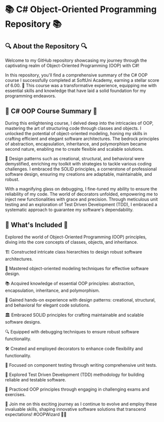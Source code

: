 # 📚 C# Object-Oriented Programming Repository 📚
## 🔍 About the Repository 🔍

Welcome to my GitHub repository showcasing my journey through the captivating realm of Object-Oriented Programming (OOP) with C#!

In this repository, you'll find a comprehensive summary of the C# OOP course I successfully completed at SoftUni Academy, earning a stellar score of 6.00. 🌟 This course was a transformative experience, equipping me with essential skills and knowledge that have laid a solid foundation for my programming endeavors.

## 🌟 C# OOP Course Summary 🌟

During this enlightening course, I delved deep into the intricacies of OOP, mastering the art of structuring code through classes and objects. I unlocked the potential of object-oriented modeling, honing my skills in crafting efficient and elegant software architectures. The bedrock principles of abstraction, encapsulation, inheritance, and polymorphism became second nature, enabling me to create flexible and scalable solutions.

🧩 Design patterns such as creational, structural, and behavioral were demystified, enriching my toolkit with strategies to tackle various coding challenges. I embraced the SOLID principles, a cornerstone of professional software design, ensuring my creations are adaptable, maintainable, and robust.

With a magnifying glass on debugging, I fine-tuned my ability to ensure the reliability of my code. The world of decorators unfolded, empowering me to inject new functionalities with grace and precision. Through meticulous unit testing and an exploration of Test Driven Development (TDD), I embraced a systematic approach to guarantee my software's dependability.

## 📝 What's Included 📝

Explored the world of Object-Oriented Programming (OOP) principles, diving into the core concepts of classes, objects, and inheritance.

🏗️ Constructed intricate class hierarchies to design robust software architectures.

🎨 Mastered object-oriented modeling techniques for effective software design.

📚 Acquired knowledge of essential OOP principles: abstraction, encapsulation, inheritance, and polymorphism.

🧩 Gained hands-on experience with design patterns: creational, structural, and behavioral for elegant code solutions.

🏛️ Embraced SOLID principles for crafting maintainable and scalable software designs.

🔍 Equipped with debugging techniques to ensure robust software functionality.

🛠️ Created and employed decorators to enhance code flexibility and functionality.

🧪 Focused on component testing through writing comprehensive unit tests.

🚦 Explored Test Driven Development (TDD) methodology for building reliable and testable software.

📝 Practiced OOP principles through engaging in challenging exams and exercises.

🚀 Join me on this exciting journey as I continue to evolve and employ these invaluable skills, shaping innovative software solutions that transcend expectations!
#OOPWizard 🧙‍♂️

